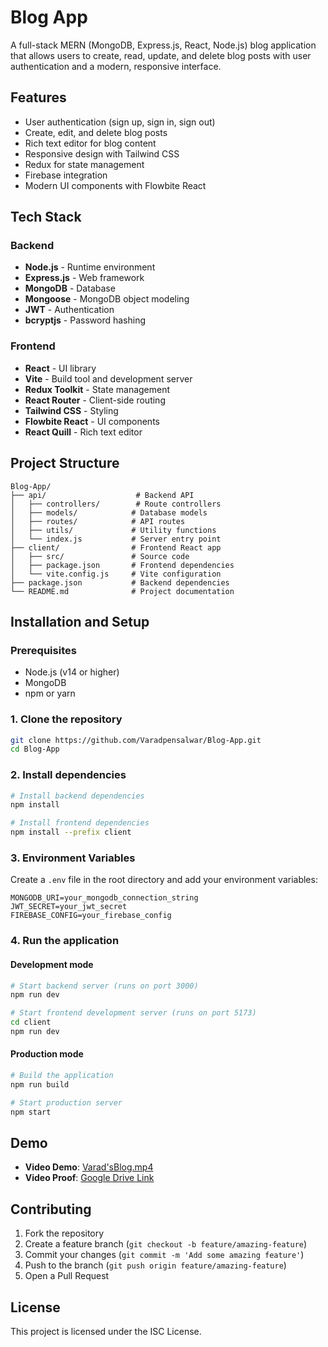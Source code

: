 # Blog App

A full-stack MERN (MongoDB, Express.js, React, Node.js) blog application that allows users to create, read, update, and delete blog posts with user authentication and a modern, responsive interface.

## Features

- User authentication (sign up, sign in, sign out)
- Create, edit, and delete blog posts
- Rich text editor for blog content
- Responsive design with Tailwind CSS
- Redux for state management
- Firebase integration
- Modern UI components with Flowbite React

## Tech Stack

### Backend
- **Node.js** - Runtime environment
- **Express.js** - Web framework
- **MongoDB** - Database
- **Mongoose** - MongoDB object modeling
- **JWT** - Authentication
- **bcryptjs** - Password hashing

### Frontend
- **React** - UI library
- **Vite** - Build tool and development server
- **Redux Toolkit** - State management
- **React Router** - Client-side routing
- **Tailwind CSS** - Styling
- **Flowbite React** - UI components
- **React Quill** - Rich text editor

## Project Structure

```
Blog-App/
├── api/                    # Backend API
│   ├── controllers/        # Route controllers
│   ├── models/            # Database models
│   ├── routes/            # API routes
│   ├── utils/             # Utility functions
│   └── index.js           # Server entry point
├── client/                # Frontend React app
│   ├── src/               # Source code
│   ├── package.json       # Frontend dependencies
│   └── vite.config.js     # Vite configuration
├── package.json           # Backend dependencies
└── README.md              # Project documentation
```

## Installation and Setup

### Prerequisites
- Node.js (v14 or higher)
- MongoDB
- npm or yarn

### 1. Clone the repository
```bash
git clone https://github.com/Varadpensalwar/Blog-App.git
cd Blog-App
```

### 2. Install dependencies
```bash
# Install backend dependencies
npm install

# Install frontend dependencies
npm install --prefix client
```

### 3. Environment Variables
Create a `.env` file in the root directory and add your environment variables:
```env
MONGODB_URI=your_mongodb_connection_string
JWT_SECRET=your_jwt_secret
FIREBASE_CONFIG=your_firebase_config
```

### 4. Run the application

#### Development mode
```bash
# Start backend server (runs on port 3000)
npm run dev

# Start frontend development server (runs on port 5173)
cd client
npm run dev
```

#### Production mode
```bash
# Build the application
npm run build

# Start production server
npm start
```

## Demo

- **Video Demo**: [Varad'sBlog.mp4](./Varad'sBlog.mp4)
- **Video Proof**: [Google Drive Link](https://drive.google.com/file/d/1W2B7jTEYEJc5ElM0EA2zIZQZbySGOncK/view?usp=drive_link)

## Contributing

1. Fork the repository
2. Create a feature branch (`git checkout -b feature/amazing-feature`)
3. Commit your changes (`git commit -m 'Add some amazing feature'`)
4. Push to the branch (`git push origin feature/amazing-feature`)
5. Open a Pull Request

## License

This project is licensed under the ISC License.

